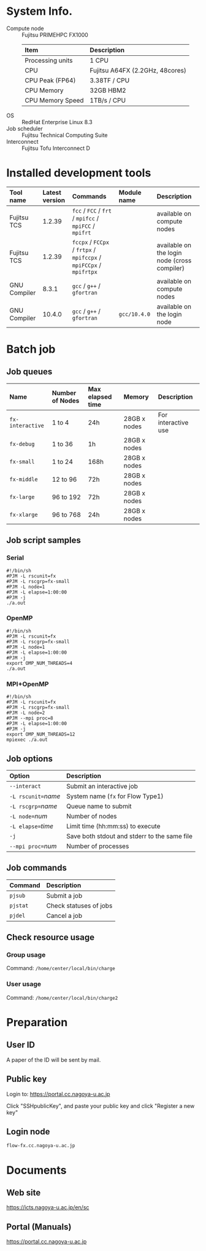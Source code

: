 # System Info.
<dl>
<dt> Compute node</dt> 
<dd> Fujitsu PRIMEHPC FX1000

|Item | Description |
|:---------------|:---------------|
|Processing units| 1 CPU |
|CPU    | Fujitsu A64FX (2.2GHz, 48cores) |
|CPU Peak (FP64)  | 3.38TF / CPU |
|CPU Memory       | 32GB HBM2 |
|CPU Memory Speed | 1TB/s / CPU |
</dd>

<dt> OS</dt>
<dd> RedHat Enterprise Linux 8.3 </dd>
<dt> Job scheduler</dt>
<dd> Fujitsu Technical Computing Suite</dd>
<dt> Interconnect </dt>
<dd> Fujitsu Tofu Interconnect D</dd>
</dl>

# Installed development tools

|Tool name |Latest version | Commands | Module name | Description |
|:---------|:--------------|:---------|:------------|:------------|
| Fujitsu TCS | 1.2.39 | `fcc` / `FCC` / `frt` / `mpifcc` / `mpiFCC` / `mpifrt` | | available on compute nodes |
| Fujitsu TCS | 1.2.39 | `fccpx` / `FCCpx` / `frtpx` / `mpifccpx` / `mpiFCCpx` / `mpifrtpx` | | available on the login node (cross compiler) |
| GNU Compiler | 8.3.1 | `gcc` / `g++` / `gfortran` |   | available on compute nodes |
| GNU Compiler | 10.4.0 | `gcc` / `g++` / `gfortran` | `gcc/10.4.0`  | available on the login node |

# Batch job
## Job queues

| Name | Number of Nodes | Max elapsed time | Memory | Description |
|:-----|:--------------|:-----------------|:-------|:------------|
| `fx-interactive` | 1 to 4 | 24h | 28GB x nodes | For interactive use |
| `fx-debug` | 1 to 36 | 1h | 28GB x nodes |  |
| `fx-small` | 1 to 24 | 168h | 28GB x nodes |  |
| `fx-middle` | 12 to 96 | 72h | 28GB x nodes |  |
| `fx-large` | 96 to 192 | 72h | 28GB x nodes |  |
| `fx-xlarge` | 96 to 768 | 24h | 28GB x nodes |  |

## Job script samples

### Serial
```
#!/bin/sh
#PJM -L rscunit=fx
#PJM -L rscgrp=fx-small
#PJM -L node=1
#PJM -L elapse=1:00:00
#PJM -j
./a.out
```

### OpenMP
```
#!/bin/sh
#PJM -L rscunit=fx
#PJM -L rscgrp=fx-small
#PJM -L node=1
#PJM -L elapse=1:00:00
#PJM -j
export OMP_NUM_THREADS=4
./a.out
```

### MPI+OpenMP
```
#!/bin/sh
#PJM -L rscunit=fx
#PJM -L rscgrp=fx-small
#PJM -L node=2
#PJM --mpi proc=8
#PJM -L elapse=1:00:00
#PJM -j
export OMP_NUM_THREADS=12
mpiexec ./a.out
```

## Job options

| Option | Description|
|:-------|:-----------|
| `--interact` | Submit an interactive job |
| `-L rscunit=`*name* | System name (`fx` for Flow Type1) |
| `-L rscgrp=`*name* | Queue name to submit |
| `-L node=`*num* | Number of nodes |
| `-L elapse=`*time* | Limit time (hh:mm:ss) to execute |
| `-j` | Save both stdout and stderr to the same file |
| `--mpi proc=`*num* | Number of processes |

## Job commands
|Command | Description |
|:-------|:--------|
|`pjsub`  | Submit a job |
|`pjstat` | Check statuses of jobs |
|`pjdel` | Cancel a job |

## Check resource usage
### Group usage
Command: `/home/center/local/bin/charge`

### User usage
Command: `/home/center/local/bin/charge2`

# Preparation

## User ID
A paper of the ID will be sent by mail.

## Public key 
Login to: <https://portal.cc.nagoya-u.ac.jp>

Click "SSHpublicKey", and paste your public key and click "Register a new key"

## Login node
 `flow-fx.cc.nagoya-u.ac.jp`

# Documents
## Web site
<https://icts.nagoya-u.ac.jp/en/sc>

## Portal (Manuals)
<https://portal.cc.nagoya-u.ac.jp>

